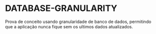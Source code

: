 # DATABASE-GRANULARITY
Prova de conceito usando granularidade de banco de dados, permitindo que a aplicação nunca fique sem os ultimos dados atualizados. 
